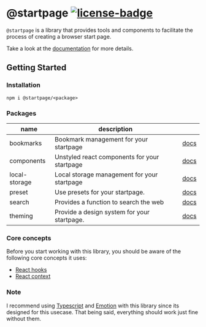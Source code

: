 # @startpage [![license-badge](https://badgen.net/github/license/PrettyCoffee/startpage)](https://github.com/PrettyCoffee/startpage/blob/master/LICENSE)

`@startpage` is a library that provides tools and components to facilitate the process of creating a browser start page.

Take a look at the [documentation](https://prettycoffee.github.io/startpage/) for more details.

## Getting Started

### Installation

```
npm i @startpage/<package>
```

### Packages

| name          | description                                  |                                                                  |
| ------------- | -------------------------------------------- | ---------------------------------------------------------------- |
| bookmarks     | Bookmark management for your startpage       | [docs](https://prettycoffee.github.io/startpage/#/bookmarks)     |
| components    | Unstyled react components for your startpage | [docs](https://prettycoffee.github.io/startpage/#/components)    |
| local-storage | Local storage management for your startpage  | [docs](https://prettycoffee.github.io/startpage/#/local-storage) |
| preset        | Use presets for your startpage.              | [docs](https://prettycoffee.github.io/startpage/#/preset)        |
| search        | Provides a function to search the web        | [docs](https://prettycoffee.github.io/startpage/#/search)        |
| theming       | Provide a design system for your startpage.  | [docs](https://prettycoffee.github.io/startpage/#/theming)       |

### Core concepts

Before you start working with this library, you should be aware of the following core concepts it uses:

- [React hooks](https://reactjs.org/docs/hooks-intro.html)
- [React context](https://reactjs.org/docs/context.html)

### Note

I recommend using [Typescript](https://www.typescriptlang.org/) and [Emotion](https://emotion.sh/docs/introduction) with this library since its designed for this usecase. That being said, everything should work just fine without them.
